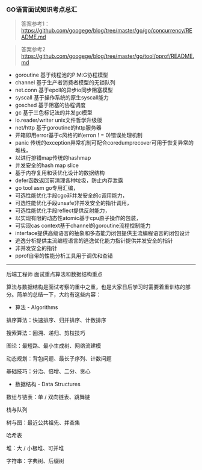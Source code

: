 ### GO语言面试知识考点总汇
> 答案参考1：https://github.com/googege/blog/tree/master/go/go/concurrency/README.md

> 答案参考2 https://github.com/googege/blog/tree/master/go/tool/pprof/README.md
- goroutine 基于线程池的P:M:G协程模型
- channel 基于生产者消费者模型的无锁队列
- net.conn 基于epoll的异步io同步阻塞模型
- syscall 基于操作系统的原生syscall能力
- gosched 基于阻塞的协程调度
- gc 基于三色标记法的并发gc模型
- io.reader/writer unix文件哲学升级版
- net/http 基于goroutine的http服务器
- 开箱即用error基于c风格的if(erron ! = 0)错误处理机制
- panic 传统的exception异常机制可配合coredumprecover可用于恢复异常的堆栈，
- 以进行排错map传统的hashmap
- 并发安全的hash map slice
- 基于内存复用和读优化设计的数据结构
- defer函数返回前清理各种垃圾，防止内存泄露
- go tool asm go专用汇编，
- 可选性能优化手段cgo非并发安全的c调用能力，
- 可选性能优化手段unsafe非并发安全的指针调用，
- 可选性能优化手段reflect提供反射能力，
- 以实现有限的动态性atomic基于cpu原子操作的包装，
- 可实现cas context基于channel的goroutine流程控制能力
- interface提供高级语言的抽象和多态能力闭包提供主流编程语言的闭包设计
- 逃逸分析提供主流编程语言的逃逸优化能力指针提供并发安全的指针
- 非并发安全的指针
- pprof自带的性能分析工具用于调优和查错

***

后端工程师 面试重点算法和数据结构重点

算法与数据结构是面试考察的重中之重，也是大家日后学习时需要着重训练的部分。简单的总结一下，大约有这些内容：


- 算法 - Algorithms

排序算法：快速排序、归并排序、计数排序

搜索算法：回溯、递归、剪枝技巧

图论：最短路、最小生成树、网络流建模

动态规划：背包问题、最长子序列、计数问题

基础技巧：分治、倍增、二分、贪心

- 数据结构 - Data Structures

数组与链表：单 / 双向链表、跳舞链

栈与队列

树与图：最近公共祖先、并查集

哈希表

堆：大 / 小根堆、可并堆

字符串：字典树、后缀树

